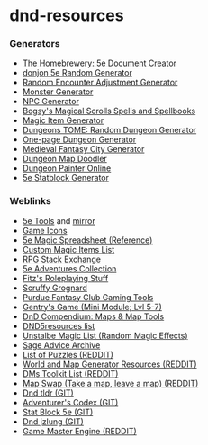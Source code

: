 # dnd-resources

<h3>Generators</h3><ul>
  <li><a href="http://homebrewery.naturalcrit.com/">The Homebrewery: 5e Document Creator</a></li>
  <li><a href="https://donjon.bin.sh/5e/random/">donjon 5e Random Generator</a></li>
  <li><a href="http://calculuschild.github.io/5eMonsterCalculator/CRSuggestor.html">Random Encounter Adjustment Generator</a></li>
  <li><a href="https://iadndmn.neocities.org/CRcalc.html">Monster Generator</a></li>
  <li><a href="http://rpgtinker.com">NPC Generator</a></li>
  <li><a href="http://magicalscrolls.com">Bogsy's Magical Scrolls Spells and Spellbooks</a></li>
  <li><a href="http://www.lordbyng.net/inspiration/tables.php">Magic Item Generator</a></li>
  <li><a href="https://www.dungeonstome.com/">Dungeons TOME: Random Dungeon Generator</a></li>
  <li><a href="https://watabou.itch.io/one-page-dungeon">One-page Dungeon Generator</a></li>
  <li><a href="https://watabou.itch.io/medieval-fantasy-city-generator">Medieval Fantasy City Generator</a></li>
  <li><a href="https://dungeonmapdoodler.com/index.html">Dungeon Map Doodler</a></li>
  <li><a href="http://pyromancers.com/dungeon-painter-online/">Dungeon Painter Online</a></li>
  <li><a href="https://tetra-cube.com/dnd/dnd-statblock.html">5e Statblock Generator</a></li>
  </ul>

<h3>Weblinks</h3><ul>
   <li><a href="https://5etools.com/">5e Tools</a> and <a href="https://5etools-mirror-1.github.io/index.html">mirror</a></li>
  <li><a href="http://game-icons.net/">Game Icons</a></li>
  <li><a href="https://docs.google.com/spreadsheets/d/1zQIGg5oI9RDp3YbBvbh0E1it9A0qXHgwKsSAoF7YkV8/edit">5e Magic Spreadsheet (Reference)</a></li>
  <li><a href="http://homebrewery.naturalcrit.com/print/SkIxTLn_Z?dialog=true">Custom Magic Items List</a></li>
  <li><a href="https://rpg.stackexchange.com/"> RPG Stack Exchange</a></li>
  <li><a href="https://merricb.com/dungeons-dragons-5e-adventures-by-level/">5e Adventures Collection</a></li>
  <li><a href="http://mojobob.com/roleplay/roleplay.html">Fitz's Roleplaying Stuff</a></li>
  <li><a href="http://www.scruffygrognard.com/">Scruffy Grognard</a></li>
  <li><a href="https://centralia.aquest.com/doku.php?id=gaming_tools">Purdue Fantasy Club Gaming Tools </a></li>
  <li><a href="https://homebrewery.naturalcrit.com/share/H1Pwq8jv8Q">Gentry's Game (Mini Module; Lvl 5-7)</a></li>
  <li><a href="https://www.dnd-compendium.com/dm-resources/maps-map-tools"> DnD Compendium: Maps & Map Tools</a></li>
  <li><a href="https://docs.google.com/document/d/1lMuaXVHExApGx1JbKuKD866yDpGiW5SqEr7_y1nnsDo/edit">DND5resources list</a></li>
  <li><a href="https://www.angelfire.com/rpg2/vortexshadow/magic/unstablemagic.html">Unstalbe Magic List (Random Magic Effects)</a></li>
  <li><a href="https://www.sageadvice.eu/2015/12/28/is-chris-perkins-the-dungeon-master-experience-archive-gone/">Sage Advice Archive</a></li>
  <li><a href="https://www.reddit.com/r/DnD/comments/7oroel/whats_the_coolest_puzzle_youve_encountered_in/">List of Puzzles (REDDIT)</a></li>
  <li><a href="https://www.reddit.com/r/DnD/comments/vftej/resource_guide_world_and_map_generation/">World and Map Generator Resources (REDDIT)</a></li>
  <li><a href="https://www.reddit.com/r/DnDBehindTheScreen/comments/7nqfgh/massive_dms_toolkit_online_resources/">DMs Toolkit List (REDDIT)</a></li>
  <li><a href="https://www.reddit.com/r/DnDBehindTheScreen/comments/nvu2de/map_swap_take_a_map_leave_a_map/">Map Swap (Take a map, leave a map) (REDDIT)</a></li>
  <li><a href="https://github.com/Miserlou/dnd-tldr">Dnd tldr (GIT)</a></li>
  <li><a href="https://github.com/adventurerscodex/adventurerscodex">Adventurer's Codex (GIT)</a></li>
  <li><a href="https://github.com/Valloric/statblock5e">Stat Block 5e (GIT)</a></li>
  <li><a href="https://github.com/jzlung/dnd">Dnd jzlung (GIT)</a></li>
  <li><a href="https://www.reddit.com/r/DnD/comments/gwg640/oc_i_recently_made_this_program_for_creating/">Game Master Engine (REDDIT)</a></li>
  <!--https://www.reddit.com/r/DnD/comments/k6i726/i_made_this_program_to_help_you_bring_your_worlds/
https://www.reddit.com/r/DnD/comments/m933rw/i_made_an_inyourbrowser_dd_encounter_mapmaker_no/
-->
   </ul>
